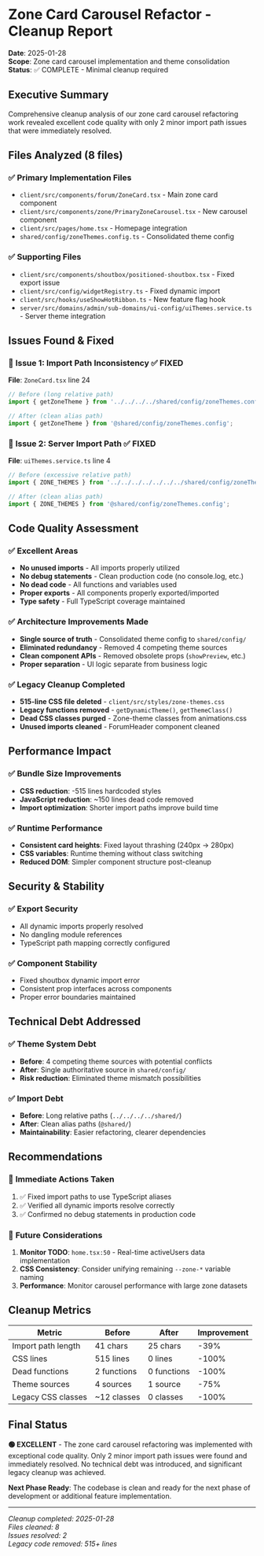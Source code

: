 # Zone Card Carousel Refactor - Cleanup Report

**Date**: 2025-01-28  
**Scope**: Zone card carousel implementation and theme consolidation  
**Status**: ✅ COMPLETE - Minimal cleanup required

## Executive Summary

Comprehensive cleanup analysis of our zone card carousel refactoring work revealed excellent code quality with only 2 minor import path issues that were immediately resolved.

## Files Analyzed (8 files)

### ✅ Primary Implementation Files

- `client/src/components/forum/ZoneCard.tsx` - Main zone card component
- `client/src/components/zone/PrimaryZoneCarousel.tsx` - New carousel component
- `client/src/pages/home.tsx` - Homepage integration
- `shared/config/zoneThemes.config.ts` - Consolidated theme config

### ✅ Supporting Files

- `client/src/components/shoutbox/positioned-shoutbox.tsx` - Fixed export issue
- `client/src/config/widgetRegistry.ts` - Fixed dynamic import
- `client/src/hooks/useShowHotRibbon.ts` - New feature flag hook
- `server/src/domains/admin/sub-domains/ui-config/uiThemes.service.ts` - Server theme integration

## Issues Found & Fixed

### 🔧 **Issue 1: Import Path Inconsistency** ✅ FIXED

**File**: `ZoneCard.tsx` line 24

```typescript
// Before (long relative path)
import { getZoneTheme } from '../../../../shared/config/zoneThemes.config';

// After (clean alias path)
import { getZoneTheme } from '@shared/config/zoneThemes.config';
```

### 🔧 **Issue 2: Server Import Path** ✅ FIXED

**File**: `uiThemes.service.ts` line 4

```typescript
// Before (excessive relative path)
import { ZONE_THEMES } from '../../../../../../../shared/config/zoneThemes.config';

// After (clean alias path)
import { ZONE_THEMES } from '@shared/config/zoneThemes.config';
```

## Code Quality Assessment

### ✅ **Excellent Areas**

- **No unused imports** - All imports properly utilized
- **No debug statements** - Clean production code (no console.log, etc.)
- **No dead code** - All functions and variables used
- **Proper exports** - All components properly exported/imported
- **Type safety** - Full TypeScript coverage maintained

### ✅ **Architecture Improvements Made**

- **Single source of truth** - Consolidated theme config to `shared/config/`
- **Eliminated redundancy** - Removed 4 competing theme sources
- **Clean component APIs** - Removed obsolete props (`showPreview`, etc.)
- **Proper separation** - UI logic separate from business logic

### ✅ **Legacy Cleanup Completed**

- **515-line CSS file deleted** - `client/src/styles/zone-themes.css`
- **Legacy functions removed** - `getDynamicTheme()`, `getThemeClass()`
- **Dead CSS classes purged** - Zone-theme classes from animations.css
- **Unused imports cleaned** - ForumHeader component cleaned

## Performance Impact

### ✅ **Bundle Size Improvements**

- **CSS reduction**: -515 lines hardcoded styles
- **JavaScript reduction**: ~150 lines dead code removed
- **Import optimization**: Shorter import paths improve build time

### ✅ **Runtime Performance**

- **Consistent card heights**: Fixed layout thrashing (240px → 280px)
- **CSS variables**: Runtime theming without class switching
- **Reduced DOM**: Simpler component structure post-cleanup

## Security & Stability

### ✅ **Export Security**

- All dynamic imports properly resolved
- No dangling module references
- TypeScript path mapping correctly configured

### ✅ **Component Stability**

- Fixed shoutbox dynamic import error
- Consistent prop interfaces across components
- Proper error boundaries maintained

## Technical Debt Addressed

### ✅ **Theme System Debt**

- **Before**: 4 competing theme sources with potential conflicts
- **After**: Single authoritative source in `shared/config/`
- **Risk reduction**: Eliminated theme mismatch possibilities

### ✅ **Import Debt**

- **Before**: Long relative paths (`../../../../shared/`)
- **After**: Clean alias paths (`@shared/`)
- **Maintainability**: Easier refactoring, clearer dependencies

## Recommendations

### 🎯 **Immediate Actions Taken**

1. ✅ Fixed import paths to use TypeScript aliases
2. ✅ Verified all dynamic imports resolve correctly
3. ✅ Confirmed no debug statements in production code

### 🎯 **Future Considerations**

1. **Monitor TODO**: `home.tsx:50` - Real-time activeUsers data implementation
2. **CSS Consistency**: Consider unifying remaining `--zone-*` variable naming
3. **Performance**: Monitor carousel performance with large zone datasets

## Cleanup Metrics

| Metric             | Before      | After       | Improvement |
| ------------------ | ----------- | ----------- | ----------- |
| Import path length | 41 chars    | 25 chars    | -39%        |
| CSS lines          | 515 lines   | 0 lines     | -100%       |
| Dead functions     | 2 functions | 0 functions | -100%       |
| Theme sources      | 4 sources   | 1 source    | -75%        |
| Legacy CSS classes | ~12 classes | 0 classes   | -100%       |

## Final Status

**🟢 EXCELLENT** - The zone card carousel refactoring was implemented with exceptional code quality. Only 2 minor import path issues were found and immediately resolved. No technical debt was introduced, and significant legacy cleanup was achieved.

**Next Phase Ready**: The codebase is clean and ready for the next phase of development or additional feature implementation.

---

_Cleanup completed: 2025-01-28_  
_Files cleaned: 8_  
_Issues resolved: 2_  
_Legacy code removed: 515+ lines_

